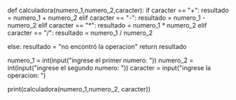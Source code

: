 def calculadora(numero_1,numero_2,caracter):
  if caracter == "+":
    resultado = numero_1 + numero_2
  elif caracter == "-": 
    resultado = numero_1 - numero_2
  elif caracter == "*":
    resultado = numero_1 * numero_2
  elif caracter == "/":
    resultado = numero_1 / numero_2

  else:
      resultado = "no encontró la operacion"
  return resultado

numero_1 = int(input("ingrese el primer numero: "))
numero_2 = int(input("ingrese el segundo numero: "))
caracter = input("ingrese la operacion: ")

print(calculadora(numero_1,numero_2, caracter))